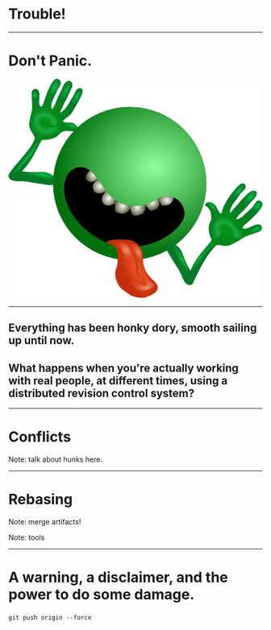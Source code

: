 # Trouble!

---

# Don't Panic.
[![](images/dont_panic.png)](http://en.wikipedia.org/wiki/The_Hitchhiker's_Guide_to_the_Galaxy)

---

## Everything has been honky dory, smooth sailing up until now.


## What happens when you're actually working with real people, at different times, using a **distributed** revision control system?

---

# Conflicts

Note: talk about hunks here.

---

# Rebasing

Note: merge artifacts!

Note: tools

---

# A warning, a disclaimer, and the power to do some damage.

`git push origin --force`
